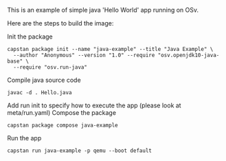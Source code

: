 This is an example of simple java 'Hello World' app running on OSv.

Here are the steps to build the image:

Init the package
```
capstan package init --name "java-example" --title "Java Example" \
  --author "Anonymous" --version "1.0" --require "osv.openjdk10-java-base" \
  --require "osv.run-java"
```
Compile java source code
```
javac -d . Hello.java
```
Add run init to specify how to execute the app (please look at meta/run.yaml)
Compose the package
```
capstan package compose java-example
```
Run the app
```
capstan run java-example -p qemu --boot default
```
